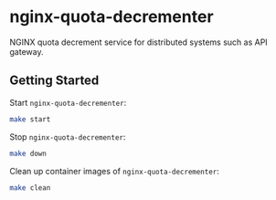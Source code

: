 # nginx-quota-decrementer
NGINX quota decrement service for distributed systems such as API gateway.

## Getting Started

Start `nginx-quota-decrementer`:

```bash
make start
```

Stop `nginx-quota-decrementer`:

```bash
make down
```

Clean up container images of `nginx-quota-decrementer`:

```bash
make clean
```

